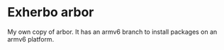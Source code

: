 # Exherbo arbor

My own copy of arbor. It has an armv6 branch to install packages on an armv6 platform.
